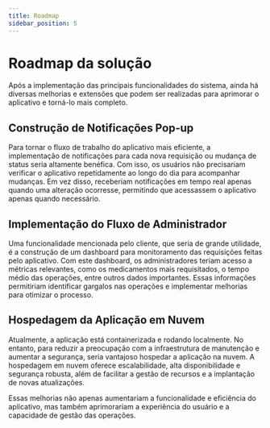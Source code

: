 ```yaml
---
title: Roadmap
sidebar_position: 5
---
```


# Roadmap da solução

Após a implementação das principais funcionalidades do sistema, ainda há diversas melhorias e extensões que podem ser realizadas para aprimorar o aplicativo e torná-lo mais completo.

## Construção de Notificações Pop-up
Para tornar o fluxo de trabalho do aplicativo mais eficiente, a implementação de notificações para cada nova requisição ou mudança de status seria altamente benéfica. Com isso, os usuários não precisariam verificar o aplicativo repetidamente ao longo do dia para acompanhar mudanças. Em vez disso, receberiam notificações em tempo real apenas quando uma alteração ocorresse, permitindo que acessassem o aplicativo apenas quando necessário.

## Implementação do Fluxo de Administrador
Uma funcionalidade mencionada pelo cliente, que seria de grande utilidade, é a construção de um dashboard para monitoramento das requisições feitas pelo aplicativo. Com este dashboard, os administradores teriam acesso a métricas relevantes, como os medicamentos mais requisitados, o tempo médio das operações, entre outros dados importantes. Essas informações permitiriam identificar gargalos nas operações e implementar melhorias para otimizar o processo.

## Hospedagem da Aplicação em Nuvem
Atualmente, a aplicação está containerizada e rodando localmente. No entanto, para reduzir a preocupação com a infraestrutura de manutenção e aumentar a segurança, seria vantajoso hospedar a aplicação na nuvem. A hospedagem em nuvem oferece escalabilidade, alta disponibilidade e segurança robusta, além de facilitar a gestão de recursos e a implantação de novas atualizações.

Essas melhorias não apenas aumentariam a funcionalidade e eficiência do aplicativo, mas também aprimorariam a experiência do usuário e a capacidade de gestão das operações.
